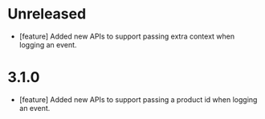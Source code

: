 # Unreleased
* [feature] Added new APIs to support passing extra context when logging an event.

# 3.1.0
* [feature] Added new APIs to support passing a product id when logging an event.
